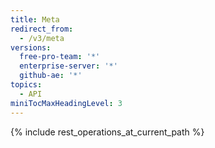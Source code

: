 ```yaml
---
title: Meta
redirect_from:
  - /v3/meta
versions:
  free-pro-team: '*'
  enterprise-server: '*'
  github-ae: '*'
topics:
  - API
miniTocMaxHeadingLevel: 3
---
```


{% include rest_operations_at_current_path %}
